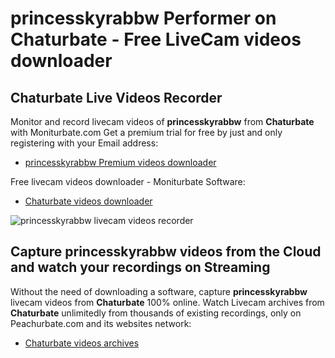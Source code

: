 # princesskyrabbw Performer on Chaturbate - Free LiveCam videos downloader

## Chaturbate Live Videos Recorder

Monitor and record livecam videos of **princesskyrabbw** from **Chaturbate** with Moniturbate.com
Get a premium trial for free by just and only registering with your Email address:
* [princesskyrabbw Premium videos downloader](https://moniturbate.com/request-demo-licence-key.html)

Free livecam videos downloader - Moniturbate Software:
* [Chaturbate videos downloader](https://moniturbate.com/moniturbate-download-software.html)

![princesskyrabbw livecam videos recorder](https://peachurnet.com/templates/moniturbate-software.png)


## Capture princesskyrabbw videos from the Cloud and watch your recordings on Streaming

Without the need of downloading a software, capture **princesskyrabbw** livecam videos from **Chaturbate** 100% online.
Watch Livecam archives from **Chaturbate** unlimitedly from thousands of existing recordings, only on Peachurbate.com and its websites network:
* [Chaturbate videos archives](https://peachurnet.com/)